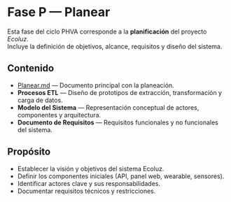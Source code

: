 # Fase P — Planear

Esta fase del ciclo PHVA corresponde a la **planificación** del proyecto *Ecoluz*.  
Incluye la definición de objetivos, alcance, requisitos y diseño del sistema.

## Contenido

- [Planear.md](./Planear.md) — Documento principal con la planeación.  
- **Procesos ETL** — Diseño de prototipos de extracción, transformación y carga de datos.  
- **Modelo del Sistema** — Representación conceptual de actores, componentes y arquitectura.  
- **Documento de Requisitos** — Requisitos funcionales y no funcionales del sistema.

## Propósito

- Establecer la visión y objetivos del sistema Ecoluz.  
- Definir los componentes iniciales (API, panel web, wearable, sensores).  
- Identificar actores clave y sus responsabilidades.  
- Documentar requisitos técnicos y restricciones.
